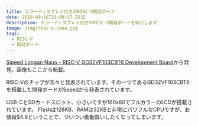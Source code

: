 ```yaml
---
title: カラーディスプレイ付きのRISC-V開発ボード
date: 2019-09-16T23:00:57.253Z
description: カラーディスプレイ付きのRISC-V開発ボードを紹介します
image: /img/risc-v-nano.jpg
tags:
  - RISC-V
  - 開発ボード
---
```

[Sipeed Longan Nano - RISC-V GD32VF103CBT6 Development Board](https://www.seeedstudio.com/Sipeed-Longan-Nano-RISC-V-GD32VF103CBT6-Development-Board-p-4205.html)から発見。画像もここから転載。

RISC-Vのチップが次々と発表されています。その一つであるGD32VF103CBT6を搭載した開発ボードがSeeedから発表されています。

USB-CとSDカードスロット、小さいですが160x80でフルカラーのLCDが搭載されています。
Flashは128KB、RAMは32KBと非常にパワフルなCPUですが、お値段$4.9ということで、ついつい衝動買いしたくなってしまいます。
